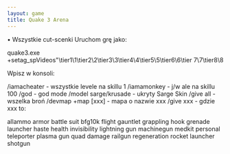 ```yaml
---
layout: game
title: Quake 3 Arena
---
```


• Wszystkie cut-scenki
Uruchom grę jako: 

quake3.exe 
+setag_spVideos"\tier1\1\tier2\2\tier3\3\tier4\4\tier5\5\tier6\6\tier
7\7\tier8\8 

Wpisz w konsoli:

/iamacheater  		- wszystkie levele na skillu 1
/iamamonkey 		- j/w ale na skillu 100 
/god  			- god mode 
/model sarge/krusade 	- ukryty Sarge Skin
/give all 			- wszelka broń
/devmap +map [xxx] 	- mapa o nazwie xxx
/give xxx 			- gdzie xxx to:

allammo
armor
battle suit
bfg10k
flight
gauntlet
grappling hook
grenade launcher
haste
health
invisibility
lightning gun
machinegun
medkit
personal teleporter
plasma gun
quad damage
railgun
regeneration
rocket launcher
shotgun
